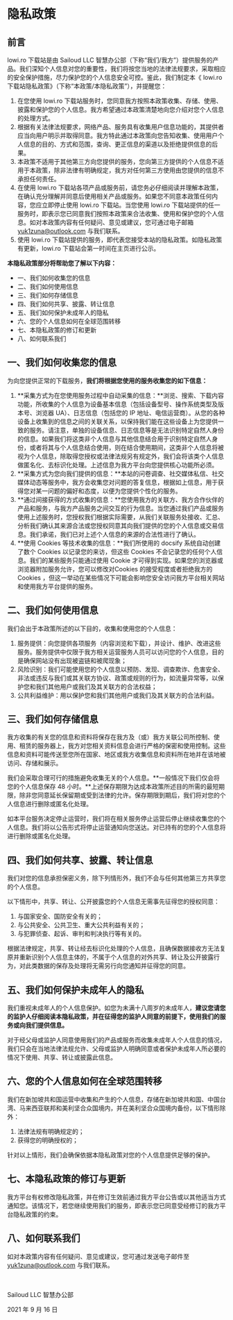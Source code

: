 # 隐私政策

## 前言

lowi.ro 下载站是由 Sailoud LLC 智慧办公部（下称“我们/我方”）提供服务的产品。我们深知个人信息对您的重要性，我们将按您当地的法律法规要求，采取相应的安全保护措施，尽力保护您的个人信息安全可控。鉴此，我们制定本《 lowi.ro 下载站隐私政策》（下称“本政策/本隐私政策”），并提醒您：

1. 在您使用 lowi.ro 下载站服务时，您同意我方按照本政策收集、存储、使用、披露和保护您的个人信息。我方希望通过本政策清楚地向您介绍对您个人信息的处理方式。
2. 根据有关法律法规要求，网络产品、服务具有收集用户信息功能的，其提供者应当向用户明示并取得同意。我方特此通过本政策向您告知收集、使用用户个人信息的目的、方式和范围，查询、更正信息的渠道以及拒绝提供信息的后果。
3. 本政策不适用于其他第三方向您提供的服务，您向第三方提供的个人信息不适用于本政策，除非法律有明确规定，我方对任何第三方使用由您提供的信息不承担任何责任。
4. 在使用 lowi.ro 下载站各项产品或服务前，请您务必仔细阅读并理解本政策，在确认充分理解并同意后使用相关产品或服务。如果您不同意本政策任何内容，您应立即停止使用 lowi.ro 下载站。当您使用 lowi.ro 下载站提供的任一服务时，即表示您已同意我们按照本政策来合法收集、使用和保护您的个人信息。如对本政策内容有任何疑问、意见或建议，您可通过电子邮箱 yuk1zuna@outlook.com 与我们联系。
5. 使用 lowi.ro 下载站提供的服务，即代表您接受本站的隐私政策。如隐私政策有更新，lowi.ro 下载站会第一时间在主页进行公示。

**本隐私政策部分将帮助您了解以下内容：**

- 一、我们如何收集您的信息 
- 二、我们如何使用信息 
- 三、我们如何存储信息 
- 四、我们如何共享、披露、转让信息
- 五、我们如何保护未成年人的隐私 
- 六、您的个人信息如何在全球范围转移
- 七、本隐私政策的修订和更新
- 八、如何联系我们

## 一、我们如何收集您的信息 

为向您提供正常的下载服务，**我们将根据您使用的服务收集您的如下信息：**

1. **采集方式为在您使用服务过程中自动采集的信息：**浏览、搜索、下载内容功能，所收集的个人信息为设备基本信息（包括设备型号、操作系统类型及版本号、浏览器 UA）、日志信息（包括您的 IP 地址、电信运营商）。从您的各种设备上收集到的信息之间的关联关系，以保持我们能在这些设备上为您提供一致的服务。请注意，单独的设备信息、日志信息等是无法识别特定自然人身份的信息。如果我们将这类非个人信息与其他信息结合用于识别特定自然人身份，或者将其与个人信息结合使用，则在结合使用期间，这类非个人信息将被视为个人信息，除取得您授权或法律法规另有规定外，我们会将该类个人信息做匿名化、去标识化处理。上述信息为我方平台向您提供核心功能所必须。
2. **采集方式为您向我们提供的信息：**本站的问卷调查、社交媒体私信、社交媒体动态等服务中，我方会收集您对问题的答复信息，根据如上信息，用于获得您对某一问题的偏好和态度，以便为您提供个性化的服务。
3. **通过间接获得的方式收集的信息：**您使用我方的关联方、我方合作伙伴的产品和服务，与我方产品服务之间交互的行为信息。当您通过我们产品或服务使用上述服务时，您授权我们根据实际需要，从我们关联服务处接收、汇总、分析我们确认其来源合法或您授权同意其向我们提供的您的个人信息或交易信息。我们承诺，我们已对上述个人信息的来源的合法性进行了确认。
4. **使用 Cookies 等技术收集的信息：**我们所使用的 docsify 系统自动创建了数个 Cookies 以记录您的来访，但这些 Cookies 不会记录您的任何个人信息。我们的某些服务只能通过使用 Cookie 才可得到实现。如果您的浏览器或浏览器附加服务允许，您可以修改对Cookies 的接受程度或者拒绝我方的 Cookies ，但这一举动在某些情况下可能会影响您安全访问我方平台相关网站和使用我方平台提供的服务。

## 二、我们如何使用信息

我们会出于本政策所述的以下目的，收集和使用您的个人信息：

1. 服务提供：向您提供各项服务（内容浏览和下载），并设计、维护、改进这些服务。服务提供中仅限于我方相关运营服务人员可以访问您的个人信息，目的是确保网站没有出现被盗链和被爬现象；
2. 风险识别：我们可能使用您的个人信息以预防、发现、调查欺诈、危害安全、非法或违反与我们或其关联方协议、政策或规则的行为，如流量异常等，以保护您和我们其他用户或我们及其关联方的合法权益；
3. 公共利益维护：用以保护您和我们其他用户或我们及其关联方的合法利益。

## 三、我们如何存储信息

我方收集的有关您的信息和资料将保存在我方及（或）我方关联公司所控制、使用、租赁的服务器上，我方对您相关资料信息会进行严格的保密和使用控制。这些信息和资料可能传送至您所在国家、地区或我方收集信息和资料所在地并在该地被访问、存储和展示。

我们会采取合理可行的措施避免收集无关的个人信息。**一般情况下我们仅会将您的个人信息保存 48 小时。**上述保存期限为达成本政策所述目的所需的最短期限，除非您同意延长保留期或受到法律的允许。保存期限到期后，我们将对您的个人信息进行删除或匿名化处理。

如本平台服务决定停止运营时，我们将在相关服务停止运营后停止继续收集您的个人信息。我们将以公告形式将停止运营通知向您送达。对已持有的您的个人信息将进行删除或匿名化处理。

## 四、我们如何共享、披露、转让信息

我们对您的信息承担保密义务，除下列情形外，我们不会与任何其他第三方共享您的个人信息。

以下情形中，共享、转让、公开披露您的个人信息无需事先征得您的授权同意： 

1. 与国家安全、国防安全有关的； 
2. 与公共安全、公共卫生、重大公共利益有关的； 
3. 与犯罪侦查、起诉、审判和判决执行等有关的。

根据法律规定，共享、转让经去标识化处理的个人信息，且确保数据接收方无法复原并重新识别个人信息主体的，不属于个人信息的对外共享、转让及公开披露行为，对此类数据的保存及处理将无需另行向您通知并征得您的同意。

## 五、我们如何保护未成年人的隐私

我们重视未成年人的个人信息保护。如您为未满十八周岁的未成年人，**建议您请您的监护人仔细阅读本隐私政策，并在征得您的监护人同意的前提下，使用我们的服务或向我们提供信息。**

对于经父母或监护人同意使用我们的产品或服务而收集未成年人个人信息的情况，我们只会在当地法律法规允许、父母或监护人明确同意或者保护未成年人所必要的情况下使用、共享、转让或披露此信息。

## 六、您的个人信息如何在全球范围转移

我们在新加坡共和国运营中收集和产生的个人信息，存储在新加坡共和国、中国台湾、马来西亚联邦和美利坚合众国境内，并在美利坚合众国境内备份，以下情形除外： 

1. 法律法规有明确规定的； 
2. 获得您的明确授权的； 

针对以上情形，我们会确保依据本隐私政策对您的个人信息提供足够的保护。

## 七、本隐私政策的修订与更新

我方平台有权修改隐私政策，并在修订生效前通过我方平台公告或以其他适当方式通知您。该情况下，若您继续使用我们的服务，即表示您已同意受经修订的我方平台隐私政策的约束。

## 八、如何联系我们

如对本政策内容有任何疑问、意见或建议，您可通过发送电子邮件至 yuk1zuna@outlook.com 与我们联系。

　

Sailoud LLC 智慧办公部

2021 年 9 月 16 日
